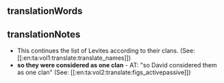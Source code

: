 ## translationWords


## translationNotes

* This continues the list of Levites according to their clans. (See: [[:en:ta:vol1:translate:translate_names]])
* **so they were considered as one clan** - AT: "so David considered them as one clan" (See: [[:en:ta:vol2:translate:figs_activepassive]])
